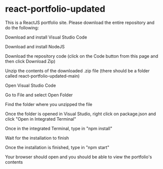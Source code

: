 # react-portfolio-updated

This is a ReactJS portfolio site. Please download the entire repository and do the following:

Download and install Visual Studio Code

Download and install NodeJS

Download the repository code (click on the Code button from this page and then click Download Zip)

Unzip the contents of the downloaded .zip file (there should be a folder called react-portfolio-updated-main)

Open Visual Studio Code

Go to File and select Open Folder

Find the folder where you unzipped the file

Once the folder is opened in Visual Studio, right click on package.json and click "Open in Integrated Terminal"

Once in the integrated Terminal, type in "npm install"

Wait for the installation to finish

Once the installation is finished, type in "npm start"

Your browser should open and you should be able to view the portfolio's contents


